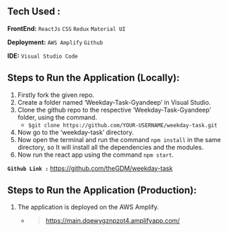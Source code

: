 ## **Tech Used :**
**FrontEnd:** `ReactJs` `CSS` `Redux` `Material UI`

**Deployment:** `AWS Amplify` `Github`

**IDE:** `Visual Studio Code`

## **Steps to Run the Application (Locally):**
1. Firstly fork the given repo.
2. Create a folder named ‘Weekday-Task-Gyandeep’ in Visual Studio.
3. Clone the github repo to the respective ‘Weekday-Task-Gyandeep’ folder, using the command.
   - `$git clone https://github.com/YOUR-USERNAME/weekday-task.git`
4. Now go to the ‘weekday-task’ directory.
5. Now open the terminal and run the command `npm install` in the same directory, so
    It will install all the dependencies and the modules.
6. Now run the react app using the command `npm start`.


**`Github Link :`** https://github.com/theGDM/weekday-task


## **Steps to Run the Application (Production):**

1. The application is deployed on the AWS Amplify.
    - > https://main.dqewygznpzot4.amplifyapp.com/